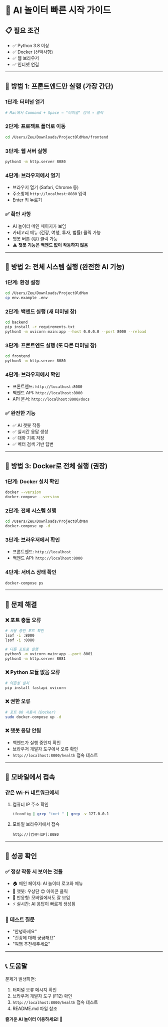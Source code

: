 # 🚀 AI 놀이터 빠른 시작 가이드

## 📋 **필요 조건**

- ✅ Python 3.8 이상
- ✅ Docker (선택사항)
- ✅ 웹 브라우저
- ✅ 인터넷 연결

---

## 🎯 **방법 1: 프론트엔드만 실행 (가장 간단)**

### 1단계: 터미널 열기
```bash
# Mac에서 Command + Space → "터미널" 검색 → 클릭
```

### 2단계: 프로젝트 폴더로 이동
```bash
cd /Users/Zeu/Downloads/ProjectOldMan/frontend
```

### 3단계: 웹 서버 실행
```bash
python3 -m http.server 8080
```

### 4단계: 브라우저에서 열기
- 브라우저 열기 (Safari, Chrome 등)
- 주소창에 `http://localhost:8080` 입력
- Enter 키 누르기

### ✅ **확인 사항**
- AI 놀이터 메인 페이지가 보임
- 카테고리 메뉴 (건강, 여행, 투자, 법률) 클릭 가능
- 챗봇 버튼 (😊) 클릭 가능
- ⚠️ **챗봇 기능은 백엔드 없이 작동하지 않음**

---

## 🎯 **방법 2: 전체 시스템 실행 (완전한 AI 기능)**

### 1단계: 환경 설정
```bash
cd /Users/Zeu/Downloads/ProjectOldMan
cp env.example .env
```

### 2단계: 백엔드 실행 (새 터미널 창)
```bash
cd backend
pip install -r requirements.txt
python3 -m uvicorn main:app --host 0.0.0.0 --port 8000 --reload
```

### 3단계: 프론트엔드 실행 (또 다른 터미널 창)
```bash
cd frontend
python3 -m http.server 8080
```

### 4단계: 브라우저에서 확인
- 프론트엔드: `http://localhost:8080`
- 백엔드 API: `http://localhost:8000`
- API 문서: `http://localhost:8000/docs`

### ✅ **완전한 기능**
- ✅ AI 챗봇 작동
- ✅ 실시간 응답 생성
- ✅ 대화 기록 저장
- ✅ 벡터 검색 기반 답변

---

## 🎯 **방법 3: Docker로 전체 실행 (권장)**

### 1단계: Docker 설치 확인
```bash
docker --version
docker-compose --version
```

### 2단계: 전체 시스템 실행
```bash
cd /Users/Zeu/Downloads/ProjectOldMan
docker-compose up -d
```

### 3단계: 브라우저에서 확인
- 프론트엔드: `http://localhost`
- 백엔드 API: `http://localhost:8000`

### 4단계: 서비스 상태 확인
```bash
docker-compose ps
```

---

## 🔧 **문제 해결**

### ❌ **포트 충돌 오류**
```bash
# 사용 중인 포트 확인
lsof -i :8000
lsof -i :8080

# 다른 포트로 실행
python3 -m uvicorn main:app --port 8001
python3 -m http.server 8081
```

### ❌ **Python 모듈 없음 오류**
```bash
# 의존성 설치
pip install fastapi uvicorn
```

### ❌ **권한 오류**
```bash
# 포트 80 사용시 (Docker)
sudo docker-compose up -d
```

### ❌ **챗봇 응답 안됨**
- 백엔드가 실행 중인지 확인
- 브라우저 개발자 도구에서 오류 확인
- `http://localhost:8000/health` 접속 테스트

---

## 📱 **모바일에서 접속**

### 같은 Wi-Fi 네트워크에서
1. 컴퓨터 IP 주소 확인
   ```bash
   ifconfig | grep "inet " | grep -v 127.0.0.1
   ```

2. 모바일 브라우저에서 접속
   ```
   http://[컴퓨터IP]:8080
   ```

---

## 🎉 **성공 확인**

### ✅ **정상 작동 시 보이는 것들**
- 🏠 메인 페이지: AI 놀이터 로고와 메뉴
- 💬 챗봇: 우상단 😊 아이콘 클릭
- 📱 반응형: 모바일에서도 잘 보임
- ⚡ 실시간: AI 응답이 빠르게 생성됨

### 🎯 **테스트 질문**
- "안녕하세요"
- "건강에 대해 궁금해요"
- "여행 추천해주세요"

---

## 📞 **도움말**

문제가 발생하면:
1. 터미널 오류 메시지 확인
2. 브라우저 개발자 도구 (F12) 확인
3. `http://localhost:8000/health` 접속 테스트
4. README.md 파일 참조

**즐거운 AI 놀이터 이용하세요! 🎉** 